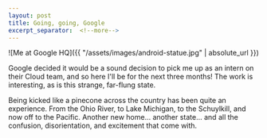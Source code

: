 ```yaml
---
layout: post
title: Going, going, Google
excerpt_separator:  <!--more-->
---
```


![Me at Google HQ]({{ "/assets/images/android-statue.jpg" | absolute_url }})

Google decided it would be a sound decision to pick me up as an intern on their Cloud team, and so here I'll be for the next three months! The work is interesting, as is this strange, far-flung state. 

Being kicked like a pinecone across the country has been quite an experience. From the Ohio River, to Lake Michigan, to the Schuylkill, and now off to the Pacific. Another new home... another state... and all the confusion, disorientation, and excitement that come with.